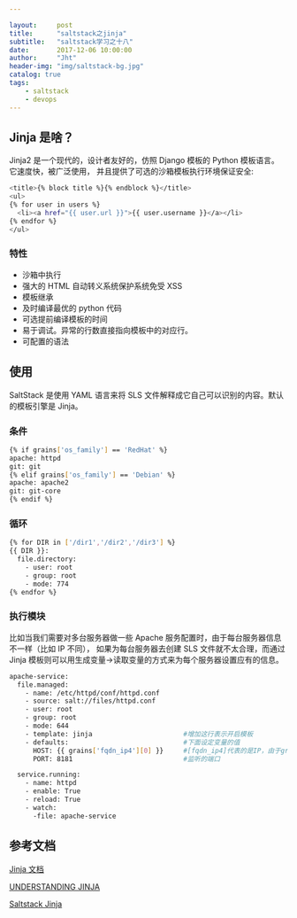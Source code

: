 ```yaml
---

layout:     post
title:      "saltstack之jinja"
subtitle:   "saltstack学习之十八"
date:       2017-12-06 10:00:00
author:     "Jht"
header-img: "img/saltstack-bg.jpg"
catalog: true
tags:
    - saltstack
    - devops
---
```


## Jinja 是啥？


Jinja2 是一个现代的，设计者友好的，仿照 Django 模板的 Python 模板语言。 它速度快，被广泛使用，
并且提供了可选的沙箱模板执行环境保证安全:

```bash
<title>{% block title %}{% endblock %}</title>
<ul>
{% for user in users %}
  <li><a href="{{ user.url }}">{{ user.username }}</a></li>
{% endfor %}
</ul>
```
### 特性

- 沙箱中执行
- 强大的 HTML 自动转义系统保护系统免受 XSS
- 模板继承
- 及时编译最优的 python 代码
- 可选提前编译模板的时间
- 易于调试。异常的行数直接指向模板中的对应行。
- 可配置的语法


## 使用

SaltStack 是使用 YAML 语言来将 SLS 文件解释成它自己可以识别的内容。默认的模板引擎是 Jinja。

### 条件

```bash
{% if grains['os_family'] == 'RedHat' %}
apache: httpd
git: git
{% elif grains['os_family'] == 'Debian' %}
apache: apache2
git: git-core
{% endif %}
```

### 循环

```bash
{% for DIR in ['/dir1','/dir2','/dir3'] %}
{{ DIR }}:
  file.directory:
    - user: root
    - group: root
    - mode: 774
{% endfor %}
```

### 执行模块

比如当我们需要对多台服务器做一些 Apache 服务配置时，由于每台服务器信息不一样（比如 IP 不同），
如果为每台服务器去创建 SLS 文件就不太合理，而通过 Jinja 模板则可以用生成变量→读取变量的方式来为每个服务器设置应有的信息。

```bash
apache-service:
  file.managed:
    - name: /etc/httpd/conf/httpd.conf
    - source: salt://files/httpd.conf
    - user: root
    - group: root
    - mode: 644
    - template: jinja                       #增加这行表示开启模板
    - defaults:                             #下面设定变量的值
      HOST: {{ grains['fqdn_ip4'][0] }}     #[fqdn_ip4]代表的是IP，由于grains查询输出的是列表，会有多个值，需要加上[0]代表取第一个值
      PORT: 8181                            #监听的端口

  service.running:
    - name: httpd
    - enable: True
    - reload: True
    - watch:
      -file: apache-service
```

## 参考文档

[Jinja 文档](http://docs.jinkan.org/docs/jinja2/index.html)

[UNDERSTANDING JINJA](https://docs.saltstack.com/en/latest/topics/jinja/index.html)

[Saltstack Jinja](https://docs.saltstack.com/en/getstarted/config/jinja.html)






